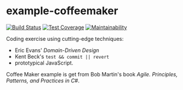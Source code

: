 # example-coffeemaker

[![Build Status](https://travis-ci.org/macie/example-coffeemaker.svg?branch=master)](https://travis-ci.org/macie/example-coffeemaker)
[![Test Coverage](https://api.codeclimate.com/v1/badges/9f958e40b1cfd4eb94ec/test_coverage)](https://codeclimate.com/github/macie/example-coffeemaker/test_coverage)
[![Maintainability](https://api.codeclimate.com/v1/badges/9f958e40b1cfd4eb94ec/maintainability)](https://codeclimate.com/github/macie/example-coffeemaker/maintainability)

Coding exercise using cutting-edge techniques:

- Eric Evans' *Domain-Driven Design*
- Kent Beck's `test && commit || revert`
- prototypical JavaScript.

Coffee Maker example is get from Bob Martin's book *Agile. Principles, Patterns, and Practices in C#*.
